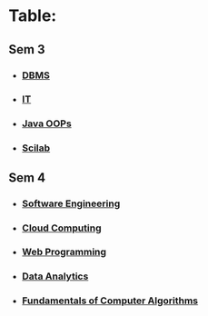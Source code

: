 
# Table:

## Sem 3
- ### [DBMS](Sem_3/DBMS/Classes_Notes/m1_syllabus.md)
- ### [IT](IT_Index.md)
- ### [Java OOPs](Java_Index.md)
- ### [Scilab](Sem_3/Scilab/index.md)

## Sem 4
- ### [Software Engineering](Sem_4/Software_Engineering/Classes_Notes/Module_1/m1_syllabus.md)
- ### [Cloud Computing](Sem_4/Cloud_Computing/Classes_Notes/Module_1/m1_syllabus.md)
- ### [Web Programming](Sem_4/Web_Programming/Classes_Notes/Module_1/m1_syllabus.md)
- ### [Data Analytics](Sem_4/Data_Analytics/Classes_Notes/Module_1/m1_syllabus.md)
- ### [Fundamentals of Computer Algorithms](Sem_4/Fundamentals_of_Computer_Algorithms/Classes_Notes/Module_1/m1_syllabus.md)